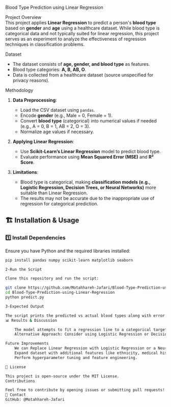 Blood Type Prediction using Linear Regression  

Project Overview  
This project applies **Linear Regression** to predict a person's **blood type** based on **gender** and **age** using a healthcare dataset. While blood type is categorical data and not typically suited for linear regression, this project serves as an experiment to analyze the effectiveness of regression techniques in classification problems.  

Dataset  
- The dataset consists of **age, gender, and blood type** as features.
- Blood type categories: **A, B, AB, O**.
- Data is collected from a healthcare dataset (source unspecified for privacy reasons).  

Methodology  
1. **Data Preprocessing**:
   - Load the CSV dataset using `pandas`.
   - Encode **gender** (e.g., Male = 0, Female = 1).
   - Convert **blood type** (categorical) into numerical values if needed (e.g., A = 0, B = 1, AB = 2, O = 3).
   - Normalize age values if necessary.
  
2. **Applying Linear Regression**:
   - Use **Scikit-Learn’s Linear Regression** model to predict blood type.
   - Evaluate performance using **Mean Squared Error (MSE)** and **R² Score**.

3. **Limitations**:
   - Blood type is categorical, making **classification models (e.g., Logistic Regression, Decision Trees, or Neural Networks)** more suitable than Linear Regression.
   - The results may not be accurate due to the inappropriate use of regression for categorical prediction.
  
## 🏗️ Installation & Usage  
### **1️⃣ Install Dependencies**  
Ensure you have Python and the required libraries installed:  

```bash
pip install pandas numpy scikit-learn matplotlib seaborn

2-Run the Script

Clone this repository and run the script:

git clone https://github.com/Motahhareh-Jafari/Blood-Type-Prediction-using-Linear-Regression
cd Blood-Type-Prediction-using-Linear-Regression
python predict.py

3-Expected Output

The script prints the predicted vs actual blood types along with error metrics.
📊 Results & Discussion

    The model attempts to fit a regression line to a categorical target, which is not ideal.
    Alternative Approach: Consider using Logistic Regression or Decision Trees for classification instead.

Future Improvements
    We can Replace Linear Regression with Logistic Regression or a Neural Network classifier.
    Expand dataset with additional features like ethnicity, medical history, or genetic markers.
    Perform hyperparameter tuning and feature engineering.

📜 License

This project is open-source under the MIT License.
Contributions

Feel free to contribute by opening issues or submitting pull requests!
📩 Contact
GitHub: @Motahhareh-Jafari

